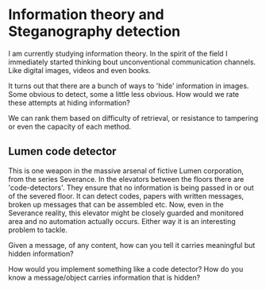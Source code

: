 # Information theory and Steganography detection


I am currently studying information theory. In the spirit of the field I immediately started thinking
bout unconventional communication channels. Like digital images, videos and even books.

It turns out that there are a bunch of ways to 'hide' information in images. Some
obvious to detect, some a little less obvious. How would we rate these attempts at hiding information?

We can rank them based on difficulty of retrieval, or resistance to tampering or even the capacity of each method.


## Lumen code detector

This is one weapon in the massive arsenal of fictive Lumen corporation, from the series Severance. 
In the elevators between the floors there are 'code-detectors'. They ensure that no information is being passed
in or out of the severed floor. It can detect codes, papers with written messages, broken up messages that can be assembled etc.
Now, even in the Severance reality, this elevator might be closely guarded and monitored area and no automation actually
occurs. Either way it is an interesting problem to tackle.

Given a message, of any content, how can you tell it carries meaningful but hidden information?

How would you implement something like a code detector? How do you know a message/object carries information 
that is hidden?

